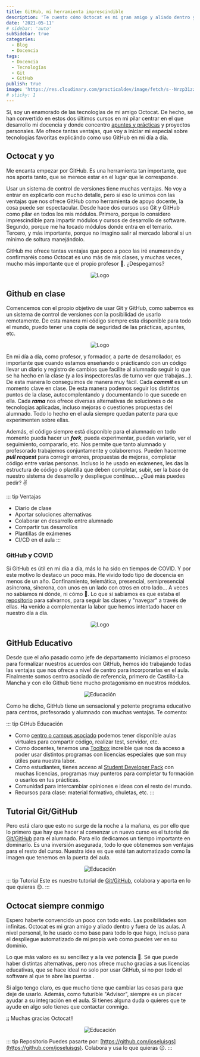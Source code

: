 ```yaml
---
title: GitHub, mi herramienta imprescindible
description: 'Te cuento cómo Octocat es mi gran amigo y aliado dentro y fueras de las aulas'
date: '2021-05-11'
# sidebar: 'auto'
subSidebar: true
categories:
  - Blog
  - Docencia
tags:
  - Docencia
  - Tecnologías
  - Git
  - GitHub
publish: true
image: 'https://res.cloudinary.com/practicaldev/image/fetch/s--Nrzp31zz--/c_imagga_scale,f_auto,fl_progressive,h_420,q_auto,w_1000/https://dev-to-uploads.s3.amazonaws.com/i/kml9j34p9taplrnqtcez.jpg'
# sticky: 1
---
```


Sí, soy un enamorado de las tecnologías de mi amigo Octocat. De hecho, se han convertido en estos dos últimos cursos en mi pilar centrar en el que desarrollo mi docencia y donde concentro [apuntes y prácticas](https://github.com/joseluisgs) y proyectos personales. Me ofrece tantas ventajas, que voy a iniciar mi especial sobre tecnologías favoritas explicándo como uso GitHub en mi día a día.

<!-- more -->

## Octocat y yo

Me encanta empezar por GitHub. Es una herramienta tan importante, que nos aporta tanto, que se merece estar en el lugar que le corresponde. 

Usar un sistema de control de versiones tiene muchas ventajas. No voy a entrar en explicarlo con mucho detalle, pero si eso lo unimos con las ventajas que nos ofrece GitHub como herramienta de apoyo docente, la cosa puede ser espectacular. Desde hace dos cursos uso Git y GitHub como pilar en todos los mis módulos. Primero, porque lo considero imprescindible para impartir módulos y cursos de desarrollo de software. Segundo, porque me ha tocado módulos donde entra en el temario. Tercero, y más importante, porque no imagino salir al mercado laboral si un mínimo de soltura manejándolo.

GitHub me ofrece tantas ventajas que poco a poco las iré enumerando y confirmaréis como Octocat es uno más de mis clases, y muchas veces, mucho más importante que el propio profesor 🤨. ¿Despegamos?

<p style="text-align:center;"><img loading="lazy" style="border-radius: 0.25rem;" src="https://i.pinimg.com/originals/ce/c6/0c/cec60c601c83652dd79980b561e65fdf.jpg" alt="Logo"></p>


## Github en clase

Comencemos con el propio objetivo de usar Git y GitHub, como sabemos es un sistema de control de versiones con la posibilidad de usarlo remotamente. De esta manera mi código siempre esta disponible para todo el mundo, puedo tener una copia de seguridad de las prácticas, apuntes, etc.

<p style="text-align:center;"><img loading="lazy" style="border-radius: 0.25rem;" src="https://freeforstudents.org/img/cards/github-banner.png" alt="Logo"></p>

En mi día a día, como profesor, y formador, a parte de desarrollador, es importante que cuando estamos enseñando o prácticando con un código llevar un diario y registro de cambios que facilite al alumnado seguir lo que se ha hecho en la clase (y a los inspectores/as de turno ver que trabajas...). De esta manera lo conseguimos de manera muy fácil. Cada **_commit_** es un momento clave en clase. De esta manera podemos seguir los distintos puntos de la clase, autocomplentando y documentando lo que sucede en ella. Cada **_rama_** nos ofrece diversas alternativas de soluciones o de tecnologías aplicadas, incluso mejoras o cuestiones propuestas del alumnado. Todo lo hecho en el aula siempre quedan patente para que experimenten sobre ellas.

Además, el código siempre está disponible para el alumnado en todo momento pueda hacer un **_fork_**, pueda experimentar, puedan variarlo, ver el seguimiento, compararlo, etc. Nos permite que tanto alumnado y profesorado trabajemos conjuntamente y colaboremos. Pueden hacerme **_pull request_** para corregir errores, propuestas de mejoras, completar código entre varias personas. Incluso lo he usado en exámenes, les das la estructura de código o plantilla que deben completar, subir, ser la base de nuestro sistema de desarrollo y despliegue contínuo... ¿Qué más puedes pedir? ✌

::: tip Ventajas

- Diario de clase
- Aportar soluciones alternativas
- Colaborar en desarrollo entre alumnado
- Compartir tus desarrollos
- Plantillas de exámenes
- CI/CD en el aula
  :::

### GitHub y COVID

Si GitHub es útil en mi día a día, más lo ha sido en tiempos de COVID. Y por este motivo lo destaco un poco más. He vivido todo tipo de docencia en menos de un año. Confinamiento, telemática, presencial, semipresencial asíncrona, síncrona, con unos en un lado con otros en otro lado... A veces no sabíamos ni dónde, ni cómo 🤯. Lo que sí sabíamos es que estaba el [repositorio](https://github.com/joseluisgs) para salvarnos, para seguir las clases y "navegar" a través de ellas. Ha venido a complementar la labor que hemos intentado hacer en nuestro día a día.

<p style="text-align:center;"><img loading="lazy" style="border-radius: 0.25rem;" src="https://www.hostgator.mx/blog/wp-content/uploads/2020/07/07-julho-github.png" alt="Logo"></p>

## GitHub Educativo

Desde que el año pasado como jefe de departamento iniciamos el proceso para formalizar nuestros acuerdos con GitHub, hemos ido trabajando todas las ventajas que nos ofrece a nivel de centro para incorporarlas en el aula. Finalmente somos centro asociado de referencia, primero de Castilla-La Mancha y con ello Github tiene mucho protagonismo en nuestros módulos.

<p style="text-align:center;"><img loading="lazy" style="border-radius: 0.25rem;" src="https://scontent-mad1-1.xx.fbcdn.net/v/t1.6435-0/p320x320/37719204_1032949566864994_5259837527317020672_n.png?_nc_cat=108&ccb=1-3&_nc_sid=e3f864&_nc_ohc=8JHthO64zLoAX-wpflD&_nc_oc=AQnxsi041y2XxmZDkm5_6RQzGwuirKUF5vOPiM4vhBBRzFCvtLPb6CfjCA9lzu1HckY&_nc_ht=scontent-mad1-1.xx&tp=30&oh=0558fc54302f86840c776f5ad035e6db&oe=60BF929A" alt="Educación"></p>

Como he dicho, GitHub tiene un sensacional y potente programa educativo para centros, profesorado y alumnado con muchas ventajas. Te comento:

::: tip GtHub Educación

- Como [centro o campus asociado](https://education.github.com/schools) podemos tener disponible aulas virtuales para compartir código, realizar test, servidor, etc.
- Como docentes, tenemos una [Toolbox](https://education.github.com/toolbox) increíble que nos da acceso a poder usar distintos programas con licencias especiales que son muy útiles para nuestra labor.
- Como estudiantes, tienes acceso al [Student Developer Pack](https://education.github.com/pack) con muchas licencias, programas muy punteros para completar tu formación o usarlos en tus prácticas.
- Comunidad para intercambiar opiniones e ideas con el resto del mundo.
- Recursos para clase: material formativo, chuletas, etc.
  :::

## Tutorial Git/GitHub

Pero está claro que esto no surge de la noche a la mañana, es por ello que lo primero que hay que hacer al comenzar un nuevo curso es el tutorial de [Git/GitHub](https://github.com/joseluisgs/git-tutorial) para el alumnado. Para ello dedicamos un tiempo importante en dominarlo. Es una inversión asegurada, todo lo que obtenemos son ventajas para el resto del curso. Nuestra idea es que esté tan automatizado como la imagen que tenemos en la puerta del aula.

<p style="text-align:center;"><img loading="lazy" style="border-radius: 0.25rem;" src="https://miro.medium.com/max/2800/0*3iJLQaoQI66YJuQk.jpg" alt="Educación"></p>

::: tip Tutorial
Este es nuestro tutorial de [Git/GitHub](https://github.com/joseluisgs/git-tutorial), colabora y aporta en lo que quieras 😉.
:::

## Octocat siempre conmigo

Espero haberte convencido un poco con todo esto. Las posibilidades son infinitas. Octocat es mi gran amigo y aliado dentro y fuera de las aulas. A nivel personal, lo he usado como base para todo lo que hago, incluso para el despliegue automatizado de mi propia web como puedes ver en su dominio.

Lo que más valoro es su sencillez y a la vez potencia 💪. Sé que puede haber distintas alternativas, pero nos ofrece mucho gracias a sus licencias educativas, que se hace ideal no solo por usar GitHub, si no por todo el software al que te abre las puertas .

Si algo tengo claro, es que mucho tiene que cambiar las cosas para que deje de usarlo. Además, como futurible "Advisor", siempre es un placer ayudar a su integración en el aula. Si tienes alguna duda o quieres que te ayude en algo solo tienes que contactar conmigo.

¡¡ Muchas gracias Octocat!!

<p style="text-align:center;">
  <img loading="lazy" style="border-radius: 0.25rem;" 
    src="https://www.wallpapertip.com/wmimgs/250-2508431_github-wallpaper.jpg" alt="Educación"
  />
</p>

::: tip Repositorio
Puedes pasarte por: [https://github.com/joseluisgs](https://github.com/joseluisgs). Colabora y usa lo que quieras 😉.
:::
